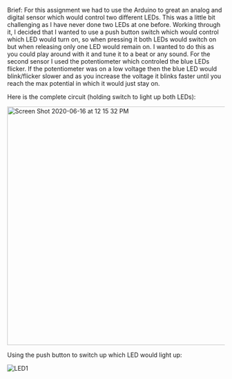Brief: For this assignment we had to use the Arduino to great an analog and digital sensor which would control two different LEDs. This was a little bit challenging as I have never done two LEDs at one before. Working through it, I decided that I wanted to use a push button switch which would control which LED would turn on, so when pressing it both LEDs would switch on but when releasing only one LED would remain on. I wanted to do this as you could play around with it and tune it to a beat or any sound. For the second sensor I used the potentiometer which controled the blue LEDs flicker. If the potentiometer was on a low voltage then the blue LED would blink/flicker slower and as you increase the voltage it blinks faster until you reach the max potential in which it would just stay on.

Here is the complete circuit (holding switch to light up both LEDs):

<img width="552" alt="Screen Shot 2020-06-16 at 12 15 32 PM" src="https://user-images.githubusercontent.com/66205383/84749498-1abc6e80-afcb-11ea-893b-a9e4e45f868c.png">


Using the push button to switch up which LED would light up:

![LED1](https://user-images.githubusercontent.com/66205383/84749882-a1714b80-afcb-11ea-9e54-048eeeb1d981.gif)
